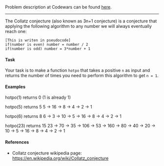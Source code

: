 Problem description at Codewars can be found
[here](https://www.codewars.com/kata/577a6e90d48e51c55e000217/train/python).

-------------

The Collatz conjecture (also known as 3n+1 conjecture) is a conjecture that applying the following
algorithm to any number we will always eventually reach one:
```
[This is writen in pseudocode]
if(number is even) number = number / 2
if(number is odd) number = 3*number + 1
```

#### Task
Your task is to make a function `hotpo` that takes a positive `n` as input and returns the number of
times you need to perform this algorithm to get `n = 1`.

#### Examples
hotpo(1) returns 0
(1 is already 1)

hotpo(5) returns 5
5 -> 16 -> 8 -> 4 -> 2 -> 1

hotpo(6) returns 8
6 -> 3 -> 10 -> 5 -> 16 -> 8 -> 4 -> 2 -> 1

hotpo(23) returns 15
23 -> 70 -> 35 -> 106 -> 53 -> 160 -> 80 -> 40 -> 20 -> 10 -> 5 -> 16 -> 8 -> 4 -> 2 -> 1

#### References
* Collatz conjecture wikipedia page: https://en.wikipedia.org/wiki/Collatz_conjecture
